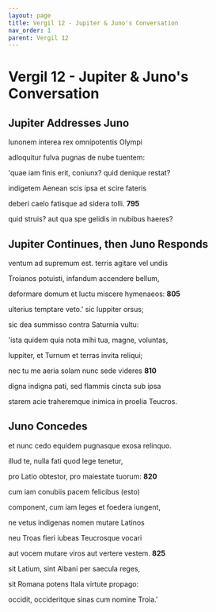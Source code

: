 ```yaml
---
layout: page
title: Vergil 12 - Jupiter & Juno's Conversation
nav_order: 1
parent: Vergil 12
---
```


# Vergil 12 - Jupiter & Juno's Conversation

## Jupiter Addresses Juno

Iunonem interea rex omnipotentis Olympi

adloquitur fulva pugnas de nube tuentem:

'quae iam finis erit, coniunx? quid denique restat?

indigetem Aenean scis ipsa et scire fateris

deberi caelo fatisque ad sidera tolli.               **795**

quid struis? aut qua spe gelidis in nubibus haeres?


## Jupiter Continues, then Juno Responds

ventum ad supremum est. terris agitare vel undis

Troianos potuisti, infandum accendere bellum,

deformare domum et luctu miscere hymenaeos:               **805**

ulterius temptare veto.' sic Iuppiter orsus;

sic dea summisso contra Saturnia vultu:

'ista quidem quia nota mihi tua, magne, voluntas,

Iuppiter, et Turnum et terras invita reliqui;

nec tu me aeria solam nunc sede videres               **810**

digna indigna pati, sed flammis cincta sub ipsa

starem acie traheremque inimica in proelia Teucros.



## Juno Concedes

et nunc cedo equidem pugnasque exosa relinquo.

illud te, nulla fati quod lege tenetur,

pro Latio obtestor, pro maiestate tuorum:               **820**

cum iam conubiis pacem felicibus (esto)

component, cum iam leges et foedera iungent,

ne vetus indigenas nomen mutare Latinos

neu Troas fieri iubeas Teucrosque vocari

aut vocem mutare viros aut vertere vestem.               **825**

sit Latium, sint Albani per saecula reges,

sit Romana potens Itala virtute propago:

occidit, occideritque sinas cum nomine Troia.'
